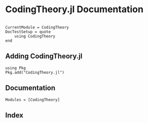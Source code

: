 # CodingTheory.jl Documentation

```@contents
```

```@meta
CurrentModule = CodingTheory
DocTestSetup = quote
    using CodingTheory
end
```

## Adding CodingTheory.jl
```@repl
using Pkg
Pkg.add("CodingTheory.jl")
```

## Documentation
```@autodocs
Modules = [CodingTheory]
```

## Index

```@index
```
